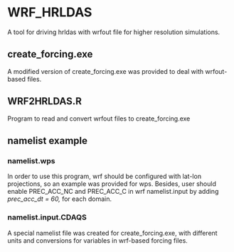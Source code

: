 # WRF_HRLDAS
A tool for driving hrldas with wrfout file for higher resolution simulations.
## create_forcing.exe
A modified version of create_forcing.exe was provided to deal with wrfout-based files.  
## WRF2HRLDAS.R
Program to read and convert wrfout files to create_forcing.exe  
## namelist example  
### namelist.wps
In order to use this program, wrf should be configured with lat-lon projections, so an example was provided for wps. Besides, user should enable PREC_ACC_NC and PREC_ACC_C in wrf namelist.input by adding *prec_acc_dt = 60,* for each domain.
### namelist.input.CDAQS
A special namelist file was created for create_forcing.exe, with different units and conversions for variables in wrf-based forcing files.
